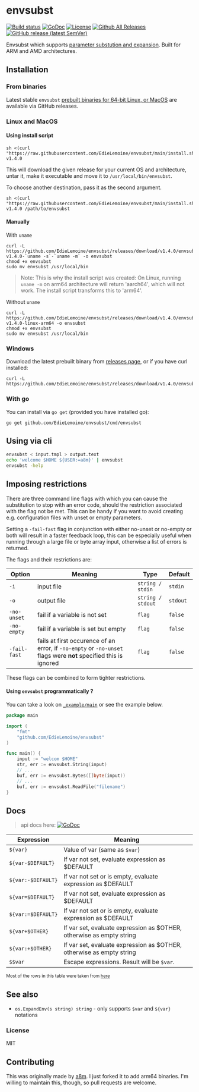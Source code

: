 # envsubst

[![Build status][workflow-image]][workflow-url]
[![GoDoc][godoc-img]][godoc-url]
[![License][license-image]][license-url]
[![Github All Releases][releases-image]][releases]
[![GitHub release (latest SemVer)][latest-release-image]][releases]

Envsubst which supports [parameter substution and expansion][parameter-substitution-and-expansion]. Built for ARM and AMD architectures.

## Installation

### From binaries

Latest stable `envsubst` [prebuilt binaries for 64-bit Linux, or MacOS][releases]
are available via GitHub releases.

### Linux and MacOS

#### Using install script

```shell
sh <(curl "https://raw.githubusercontent.com/EdieLemoine/envsubst/main/install.sh") v1.4.0
```

This will download the given release for your current OS and architecture, untar it, make it executable and move it to `/usr/local/bin/envsubst`.

To choose another destination, pass it as the second argument.

```shell
sh <(curl "https://raw.githubusercontent.com/EdieLemoine/envsubst/main/install.sh") v1.4.0 /path/to/envsubst
```

#### Manually

With `uname`

```shell
curl -L https://github.com/EdieLemoine/envsubst/releases/download/v1.4.0/envsubst-v1.4.0-`uname -s`-`uname -m` -o envsubst
chmod +x envsubst
sudo mv envsubst /usr/local/bin
```

> Note: This is why the install script was created: On Linux, running `uname -m`
> on arm64 architecture will return 'aarch64', which will not work. The install
> script transforms this to 'arm64'.

Without `uname`

```shell
curl -L https://github.com/EdieLemoine/envsubst/releases/download/v1.4.0/envsubst-v1.4.0-linux-arm64 -o envsubst
chmod +x envsubst
sudo mv envsubst /usr/local/bin
```

### Windows

Download the latest prebuilt binary from [releases page][releases], or if you
have curl installed:

```console
curl -L https://github.com/EdieLemoine/envsubst/releases/download/v1.4.0/envsubst.exe
```

### With go

You can install via `go get` (provided you have installed go):

```console
go get github.com/EdieLemoine/envsubst/cmd/envsubst
```

## Using via cli

```sh
envsubst < input.tmpl > output.text
echo 'welcome $HOME ${USER:=a8m}' | envsubst
envsubst -help
```

## Imposing restrictions

There are three command line flags with which you can cause the substitution to
stop with an error code, should the restriction associated with the flag not be
met. This can be handy if you want to avoid creating e.g. configuration files
with unset or empty parameters.

Setting a `-fail-fast` flag in conjunction with either no-unset or no-empty or
both will result in a faster feedback loop, this can be especially useful when
running through a large file or byte array input, otherwise a list of errors is
returned.

The flags and their restrictions are:

| __Option__   | __Meaning__                                                                                                      | __Type__              | __Default__ |
|--------------|------------------------------------------------------------------------------------------------------------------|-----------------------|-------------|
| `-i`         | input file                                                                                                       | ```string / stdin```  | `stdin`     |
| `-o`         | output file                                                                                                      | ```string / stdout``` | `stdout`    |
| `-no-unset`  | fail if a variable is not set                                                                                    | `flag`                | `false`     |
| `-no-empty`  | fail if a variable is set but empty                                                                              | `flag`                | `false`     |
| `-fail-fast` | fails at first occurence of an error, if `-no-empty` or `-no-unset` flags were **not** specified this is ignored | `flag`                | `false`     |

These flags can be combined to form tighter restrictions.

#### Using `envsubst` programmatically ?

You can take a look
on [`_example/main`](https://github.com/EdieLemoine/envsubst/blob/master/_example/main.go)
or see the example below.

```go
package main

import (
	"fmt"
	"github.com/EdieLemoine/envsubst"
)

func main() {
    input := "welcom $HOME"
    str, err := envsubst.String(input)
    // ...
    buf, err := envsubst.Bytes([]byte(input))
    // ...
    buf, err := envsubst.ReadFile("filename")
}
```

## Docs

> api docs here: [![GoDoc][godoc-img]][godoc-url]

| __Expression__     | __Meaning__                                                          |
|--------------------|----------------------------------------------------------------------|
| `${var}`           | Value of var (same as `$var`)                                        |
| `${var-$DEFAULT}`  | If var not set, evaluate expression as $DEFAULT                      |
| `${var:-$DEFAULT}` | If var not set or is empty, evaluate expression as $DEFAULT          |
| `${var=$DEFAULT}`  | If var not set, evaluate expression as $DEFAULT                      |
| `${var:=$DEFAULT}` | If var not set or is empty, evaluate expression as $DEFAULT          |
| `${var+$OTHER}`    | If var set, evaluate expression as $OTHER, otherwise as empty string |
| `${var:+$OTHER}`   | If var set, evaluate expression as $OTHER, otherwise as empty string |
| `$$var`            | Escape expressions. Result will be `$var`.                           |

<sub>Most of the rows in this table were taken
from [here][parameter-substitution-and-expansion]</sub>

## See also

* `os.ExpandEnv(s string) string` - only supports `$var` and `${var}` notations

### License

MIT

## Contributing

This was originally made by [a8m](https://github.com/a8m). I just forked it to add arm64 binaries. I'm willing to maintain this, though, so pull requests are welcome.

[godoc-img]: https://img.shields.io/badge/godoc-reference-blue.svg?style=for-the-badge
[godoc-url]: https://godoc.org/github.com/EdieLemoine/envsubst
[license-image]: https://img.shields.io/badge/license-MIT-blue.svg?style=for-the-badge
[license-url]: LICENSE
[releases-image]: https://img.shields.io/github/downloads/EdieLemoine/envsubst/total.svg?style=for-the-badge
[releases]: https://github.com/EdieLemoine/envsubst/releases
[workflow-image]: https://img.shields.io/github/workflow/status/edielemoine/envsubst/Release?style=for-the-badge
[workflow-url]: https://github.com/EdieLemoine/envsubst/actions/workflows/release.yml
[parameter-substitution-and-expansion]: https://tldp.org/LDP/abs/html/refcards.html#AEN22728
[latest-release-image]: https://img.shields.io/github/v/release/edielemoine/envsubst?style=for-the-badge
